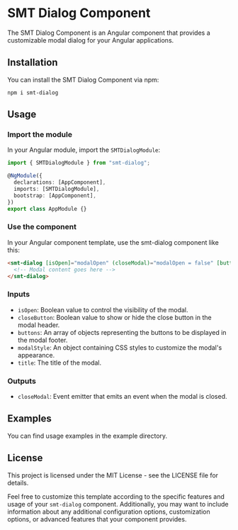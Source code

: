 # SMT Dialog Component

The SMT Dialog Component is an Angular component that provides a customizable modal dialog for your Angular applications.

## Installation

You can install the SMT Dialog Component via npm:

```
npm i smt-dialog
```

## Usage

### Import the module

In your Angular module, import the `SMTDialogModule`:

```typescript
import { SMTDialogModule } from "smt-dialog";

@NgModule({
  declarations: [AppComponent],
  imports: [SMTDialogModule],
  bootstrap: [AppComponent],
})
export class AppModule {}
```

### Use the component

In your Angular component template, use the smt-dialog component like this:

```html
<smt-dialog [isOpen]="modalOpen" (closeModal)="modalOpen = false" [buttons]="modalButtons" [modalStyle]="{ width: '50%' }" title="Sample Modal Title">
  <!-- Modal content goes here -->
</smt-dialog>
```

### Inputs

- `isOpen`: Boolean value to control the visibility of the modal.
- `closeButton`: Boolean value to show or hide the close button in the modal header.
- `buttons`: An array of objects representing the buttons to be displayed in the modal footer.
- `modalStyle`: An object containing CSS styles to customize the modal's appearance.
- `title`: The title of the modal.

### Outputs

- `closeModal`: Event emitter that emits an event when the modal is closed.

## Examples

You can find usage examples in the example directory.

## License

This project is licensed under the MIT License - see the LICENSE file for details.

Feel free to customize this template according to the specific features and usage of your `smt-dialog` component. Additionally, you may want to include information about any additional configuration options, customization options, or advanced features that your component provides.
